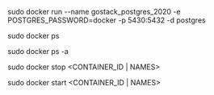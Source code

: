 sudo docker run --name gostack_postgres_2020 -e POSTGRES_PASSWORD=docker -p 5430:5432 -d postgres

sudo docker ps

sudo docker ps -a

sudo docker stop <CONTAINER_ID | NAMES>

sudo docker start <CONTAINER_ID | NAMES>
